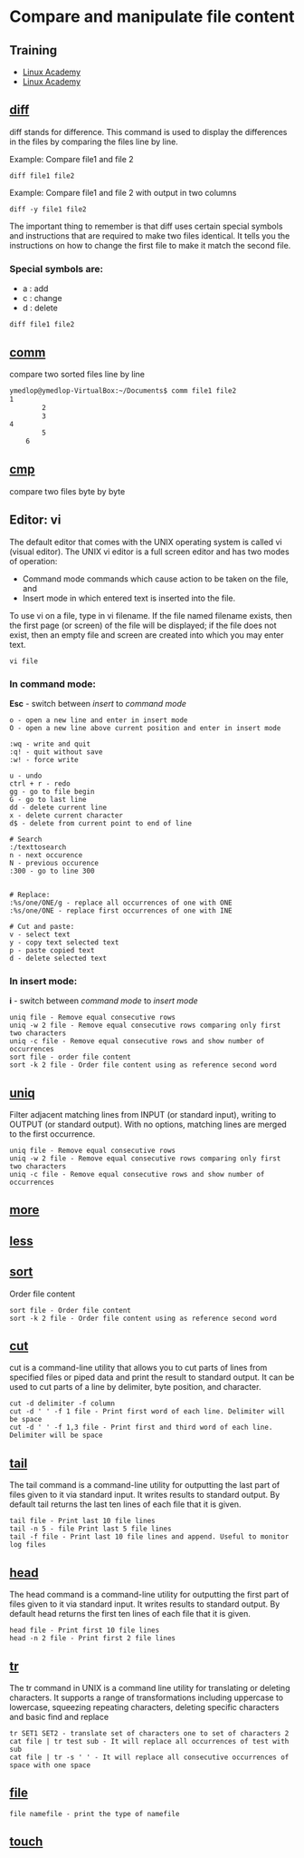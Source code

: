# Compare and manipulate file content

## Training
* [Linux Academy](https://linuxacademy.com/cp/courses/lesson/course/5411/lesson/4/module/428)
* [Linux Academy](https://linuxacademy.com/cp/courses/lesson/course/5411/lesson/5/module/428)

## [diff](https://www.geeksforgeeks.org/diff-command-linux-examples/)
diff stands for difference. This command is used to display the differences in the files by comparing the files line by line.

Example: Compare file1 and file 2
```
diff file1 file2
```

Example: Compare file1 and file 2 with output in two columns
```
diff -y file1 file2
```

The important thing to remember is that diff uses certain special symbols and instructions that are required to make two files identical. It tells you the instructions on how to change the first file to make it match the second file.

### Special symbols are:
* a : add
* c : change
* d : delete

```
diff file1 file2
```

## [comm](http://manpages.ubuntu.com/manpages/bionic/man1/comm.1.html)
compare two sorted files line by line
```bash
ymedlop@ymedlop-VirtualBox:~/Documents$ comm file1 file2
1
		2
		3
4
		5
	6
```

## [cmp](http://manpages.ubuntu.com/manpages/bionic/man1/cmp.1.html)
compare two files byte by byte

## Editor: vi
The default editor that comes with the UNIX operating system is called vi (visual editor). The UNIX vi editor is a full screen editor and has two modes of operation:
* Command mode commands which cause action to be taken on the file, and
* Insert mode in which entered text is inserted into the file.

To use vi on a file, type in vi filename. If the file named filename exists, then the first page (or screen) of the file will be displayed; if the file does not exist, then an empty file and screen are created into which you may enter text.
```
vi file
```

### In command mode:
**Esc** - switch between *insert* to *command mode*
```
o - open a new line and enter in insert mode
O - open a new line above current position and enter in insert mode

:wq - write and quit
:q! - quit without save
:w! - force write

u - undo
ctrl + r - redo
gg - go to file begin
G - go to last line
dd - delete current line
x - delete current character
d$ - delete from current point to end of line

# Search
:/texttosearch
n - next occurence
N - previous occurence
:300 - go to line 300


# Replace:
:%s/one/ONE/g - replace all occurrences of one with ONE
:%s/one/ONE - replace first occurrences of one with INE

# Cut and paste:
v - select text
y - copy text selected text
p - paste copied text
d - delete selected text
```

### In insert mode:
**i** - switch between *command mode* to *insert mode*
```
uniq file - Remove equal consecutive rows
uniq -w 2 file - Remove equal consecutive rows comparing only first two characters
uniq -c file - Remove equal consecutive rows and show number of occurrences
sort file - order file content
sort -k 2 file - Order file content using as reference second word 
```

## [uniq](https://www.geeksforgeeks.org/uniq-command-in-linux-with-examples/)
Filter adjacent matching lines from INPUT (or standard input), writing to OUTPUT (or standard output). With no options, matching lines are merged to the first occurrence.
```
uniq file - Remove equal consecutive rows
uniq -w 2 file - Remove equal consecutive rows comparing only first two characters
uniq -c file - Remove equal consecutive rows and show number of occurrences
```

## [more]()

## [less]()

## [sort](https://www.geeksforgeeks.org/sort-command-linuxunix-examples/)
Order file content
```
sort file - Order file content
sort -k 2 file - Order file content using as reference second word 
```

## [cut](https://www.geeksforgeeks.org/cut-command-linux-examples/)
cut is a command-line utility that allows you to cut parts of lines from specified files or piped data and print the result to standard output. It can be used to cut parts of a line by delimiter, byte position, and character.
```
cut -d delimiter -f column
cut -d ' ' -f 1 file - Print first word of each line. Delimiter will be space
cut -d ' ' -f 1,3 file - Print first and third word of each line. Delimiter will be space
```

## [tail](https://www.geeksforgeeks.org/tail-command-linux-examples/)
The tail command is a command-line utility for outputting the last part of files given to it via standard input. It writes results to standard output. By default tail returns the last ten lines of each file that it is given. 
```
tail file - Print last 10 file lines
tail -n 5 - file Print last 5 file lines
tail -f file - Print last 10 file lines and append. Useful to monitor log files
```

## [head](https://www.geeksforgeeks.org/head-command-linux-examples/)
The head command is a command-line utility for outputting the first part of files given to it via standard input. It writes results to standard output. By default head returns the first ten lines of each file that it is given.
```
head file - Print first 10 file lines
head -n 2 file - Print first 2 file lines
```

## [tr](https://www.geeksforgeeks.org/tr-command-in-unix-linux-with-examples/)
The tr command in UNIX is a command line utility for translating or deleting characters. It supports a range of transformations including uppercase to lowercase, squeezing repeating characters, deleting specific characters and basic find and replace
```
tr SET1 SET2 - translate set of characters one to set of characters 2
cat file | tr test sub - It will replace all occurrences of test with sub
cat file | tr -s ' ' - It will replace all consecutive occurrences of space with one space
```

## [file](https://www.geeksforgeeks.org/file-command-in-linux-with-examples/)
```
file namefile - print the type of namefile
```

## [touch]()
